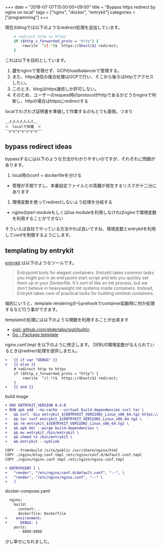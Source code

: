 +++
date = "2018-07-07T15:00:00+09:00"
title = "Bypass https redirect by nginx on local"
tags = ["nginx", "docker", "entrykit"]
categories = ["programming"]
+++

現在のblogでは以下のようなredirect処理を追加しています。

```sh
    # redirect http to https
    if ($http_x_forwarded_proto = "http") {
        rewrite  ^/(.*)$  https://$host/$1 redirect;
    }
```

これは以下を目的としています。

1. 鍵をnginxで管理せず、GCPのloadbalancerで管理する。
1. また、https通信の複合処理はGCPで行い、そこから後ろはhttpでアクセスしたい。
1. このとき、blogはhttps通信しか許可しない。
1. そのため、ユーザーのrequest時のprotocolがhttpであるかどうかnginxで判断し、httpの場合はhttpsにredirectする

localでわざわざ証明書を準備して作業するのもとても面倒。つまり

```
＿人人人人人人人＿
＞　localで邪魔　＜
￣Y^Y^Y^Y^Y^Y^Y^￣
```

## bypass redirect ideas

bypassするには以下のような方法がわかりやすいのですが、それぞれに問題があります。

1. local用のconf + dockerfileを分ける
  - 管理が手間ですし、本番設定ファイルとの乖離が発生するリスクが十二分にあります
1. 環境変数を使ってredirectしないよう処理を分岐する
  - nginxのperl moduleもしくはlua moduleを利用しなければnginxで環境変数を利用することができない

そういえば自社でやっている方法やれば良いですね、環境変数とentrykitを利用してconfを制御するようにします。

## templating by entrykit

[entrykit](https://github.com/progrium/entrykit) は以下のようなツールです。

> Entrypoint tools for elegant containers.
> Entrykit takes common tasks you might put in an entrypoint start script and lets you quickly set them up in your Dockerfile. It's sort of like an init process, but we don't believe in heavyweight init systems inside containers. Instead, Entrykit takes care of practical tasks for building minimal containers.

端的にいうと、template renderingからprehookでcontainer起動時に何か処理するなど行う事ができます。

templateの処理には以下のような関数を利用することが出来ます

- [sigil: github.com/gliderlabs/sigil/builtin](https://godoc.org/github.com/gliderlabs/sigil/builtin)
- [Go - Package template](https://golang.org/pkg/text/template)

nginx.conf.tmpl を以下のように修正します。 DEBUG環境変数が与えられているときはredirect処理を提供しません。

```diff
+   {{ if var "DEBUG" }}
+   {{ else }}
    # redirect http to https
    if ($http_x_forwarded_proto = "http") {
        rewrite  ^/(.*)$  https://$host/$1 redirect;
    }
+   {{ end }}
```

build image

```diff
+ ENV ENTRYKIT_VERSION 0.4.0
+ RUN apk add --no-cache --virtual build-dependencies curl tar \
+   && curl -SLo entrykit_${ENTRYKIT_VERSION}_Linux_x86_64.tgz https://github.com/progrium/entrykit/releases/download/v${ENTRYKIT_VERSION}/entrykit_${ENTRYKIT_VERSION}_Linux_x86_64.tgz \
+   && tar xvzf entrykit_${ENTRYKIT_VERSION}_Linux_x86_64.tgz \
+   && rm entrykit_${ENTRYKIT_VERSION}_Linux_x86_64.tgz \
+   && apk del --purge build-dependencies \
+   && mv entrykit /bin/entrykit \
+   && chmod +x /bin/entrykit \
+   && entrykit --symlink

COPY --from=build /site/public /usr/share/nginx/html
COPY ./nginx/blog.conf.tmpl /etc/nginx/conf.d/default.conf.tmpl
COPY ./nginx/nginx.conf.tmpl /etc/nginx/nginx.conf.tmpl

+ ENTRYPOINT [ \
+   "render", "/etc/nginx/conf.d/default.conf", "--", \
+   "render", "/etc/nginx/nginx.conf", "--" \
+   ]
```

docker-compose.yaml

```diff
  nginx:
    build:
      context: .
      dockerfile: Dockerfile
+    environment:
+      DEBUG: 1
    ports:
      - 8888:8080
```

少し幸せになれました。
